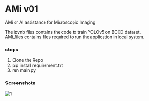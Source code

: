 # AMi v01
AMi or AI assistance for Microscopic Imaging

The ipynb files contains the code to train YOLOv5 on BCCD dataset. AMi_files contains files required to run the application in local system.

### steps

1. Clone the Repo
2. pip install requirement.txt
3. run main.py

### Screenshots

![1](https://user-images.githubusercontent.com/78687109/144268170-be6d420c-e984-48fe-bc89-52b5b8a857d4.PNG)
